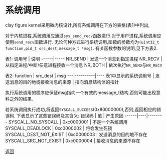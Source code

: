 # 系统调用

clay figure kernel采用微内核设计,所有系统调用在下方的表格(表1)中列出,

对于内核进程,系统调用应通过`sys_send_recv`函数进行.对于用户进程,系统调用应使用`send_recv`函数进行.
无论何种方式进行系统调用,函数的参数均为`(uint32_t function,pid_t src_dest,message_t *msg)`.
有关函数参数的说明,见下方表2.

表1:
调用号 | 说明
------|-----
NR_SEND | 发送一个消息到指定进程
NR_RECV | 从指定进程/中断/任意进程接收一个消息
NR_BOTH | 依次执行`NR_SEND`与`NR_RECV`

表2:
function | src_dest | msg
---|----------|----
表1中显示的系统调用号 | 发送消息的目的地或接收消息的来源 | 指向消息结构体的指针

执行系统调用的程序应保证msg指向一个有效的message_t结构,否则可能出现意料之外的结果.

若系统调用执行成功,将返回`SYSCALL_SUCCESS`(0x80000000),否则,返回相应的错误码.
下表显示了这些错误码及其含义:
错误码 | 值 | 产生原因
------|----|--------
SYSCALL_NO_SYSCALL | 0xc0000001 | 不是一个系统调用
SYSCALL_DEADLOCK | 0xc0000002 | 将会发生死锁
SYSCALL_DEST_NOT_EXIST | 0xc0000003 | 发送消息的目的地不存在
SYSCALL_SRC_NOT_EXIST  | 0xc0000004 | 接收消息的来源不存在

[返回](../index.md)